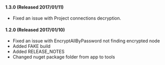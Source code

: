 #### 1.3.0 (Released 2017/01/11)
* Fixed an issue with Project connections decryption. 

#### 1.2.0 (Released 2017/01/10)
* Fixed an issue with EncryptAllByPassword not finding encrypted node
* Added FAKE build
* Added RELEASE_NOTES
* Changed nuget package folder from app to tools